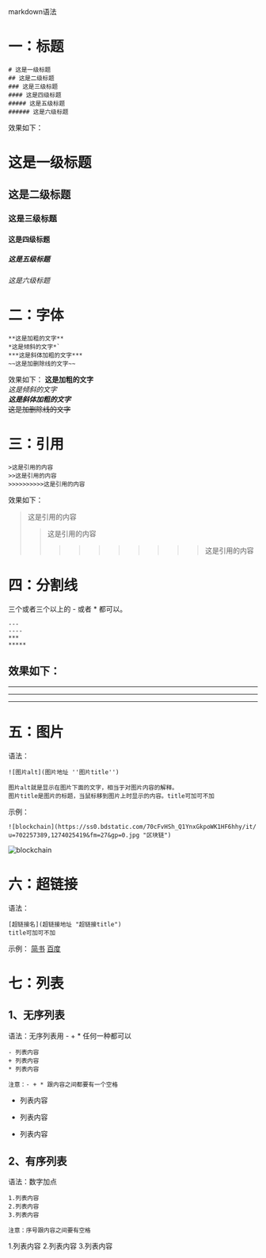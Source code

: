 markdown语法

# 一：标题
```
# 这是一级标题
## 这是二级标题
### 这是三级标题
#### 这是四级标题
##### 这是五级标题
###### 这是六级标题
```
效果如下：
# 这是一级标题
## 这是二级标题
### 这是三级标题
#### 这是四级标题
##### 这是五级标题
###### 这是六级标题

# 二：字体
```
**这是加粗的文字**
*这是倾斜的文字*`
***这是斜体加粗的文字***
~~这是加删除线的文字~~
```
效果如下：
**这是加粗的文字** <br/>
*这是倾斜的文字* <br/>
***这是斜体加粗的文字*** <br/>
~~这是加删除线的文字~~ <br/>

# 三：引用
```
>这是引用的内容
>>这是引用的内容
>>>>>>>>>>这是引用的内容
```
效果如下：
>这是引用的内容
>>这是引用的内容
>>>>>>>>>>这是引用的内容

# 四：分割线
三个或者三个以上的 - 或者 * 都可以。
```
---
----
***
*****
```
效果如下：
---
----
***
*****

# 五：图片
语法：
```
![图片alt](图片地址 ''图片title'')

图片alt就是显示在图片下面的文字，相当于对图片内容的解释。
图片title是图片的标题，当鼠标移到图片上时显示的内容。title可加可不加
```
示例：
```
![blockchain](https://ss0.bdstatic.com/70cFvHSh_Q1YnxGkpoWK1HF6hhy/it/
u=702257389,1274025419&fm=27&gp=0.jpg "区块链")
```

![blockchain](https://b-ssl.duitang.com/uploads/item/201509/30/20150930142149_wAdk5.jpeg "区块链")

# 六：超链接
语法：
```
[超链接名](超链接地址 "超链接title")
title可加可不加
```
示例：
[简书](http://jianshu.com)
[百度](http://baidu.com)

# 七：列表
## 1、无序列表
语法：无序列表用 - + * 任何一种都可以
```
- 列表内容
+ 列表内容
* 列表内容

注意：- + * 跟内容之间都要有一个空格
```
- 列表内容
+ 列表内容
* 列表内容

## 2、有序列表
语法：数字加点
```
1.列表内容
2.列表内容
3.列表内容

注意：序号跟内容之间要有空格
```
1.列表内容
2.列表内容
3.列表内容
